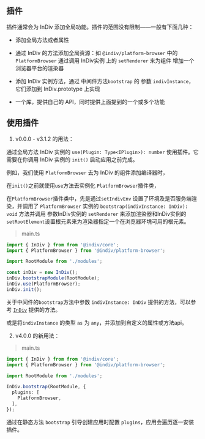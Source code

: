 ## 插件

插件通常会为 InDiv 添加全局功能。插件的范围没有限制——一般有下面几种：

  - 添加全局方法或者属性

  - 通过 InDiv 的方法添加全局资源：如 `@indiv/platform-browser` 中的 `PlatformBrowser` 通过调用 InDiv实例 上的 `setRenderer` 来为组件 增加一个 浏览器平台的渲染器

  - 添加 InDiv 实例方法，通过 中间件方法`bootstrap` 的 参数 `indivInstance`，它们添加到 InDiv.prototype 上实现

  - 一个库，提供自己的 API，同时提供上面提到的一个或多个功能


## 使用插件

1. v0.0.0 - v3.1.2 的用法：

通过全局方法 InDiv 实例的 `use(Plugin: Type<IPlugin>): number` 使用插件。它需要在你调用 InDiv 实例的 `init()` 启动应用之前完成。

例如，我们使用 `PlatformBrowser` 去为 InDiv 的组件添加编译器时，

在`init()`之前就使用`use`方法去实例化 `PlatformBrowser`插件类，

在`PlatformBrowser`插件类中，先是通过`setIndivEnv` 设置了环境及是否服务端渲染，并调用了 `PlatformBrowser` 实例的 `bootstrap(indivInstance: InDiv): void` 方法并调用 参数InDiv实例的 `setRenderer` 来添加渲染器和InDiv实例的`setRootElement`设置根元素来为渲染器指定一个在浏览器环境可用的根元素。

> main.ts

```typescript
import { InDiv } from from '@indiv/core';
import { PlatformBrowser } from '@indiv/platform-browser';

import RootModule from './modules';

const inDiv = new InDiv();
inDiv.bootstrapModule(RootModule);
inDiv.use(PlatformBrowser);
inDiv.init();
```

关于中间件的`bootstrap`方法中参数 `indivInstance: InDiv` 提供的方法，可以参考 <a href="#/indiv" target="_blank">`InDiv`</a> 提供的方法。

或是将`indivInstance` 的类型 `as` 为 `any`，并添加到自定义的属性或方法api。

2. v4.0.0 的新用法：

> main.ts

```typescript
import { InDiv } from from '@indiv/core';
import { PlatformBrowser } from '@indiv/platform-browser';

import RootModule from './modules';

InDiv.bootstrap(RootModule, {
  plugins: [
    PlatformBrowser,
  ],
});
```

通过在静态方法 `bootstrap` 引导创建应用时配置 `plugins`，应用会遍历逐一安装插件。
